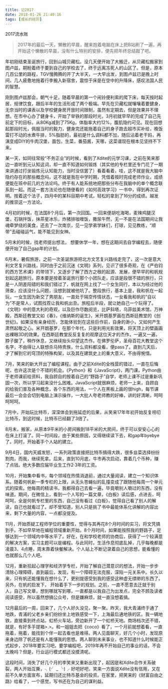 ```yaml
---
title: 记2017
date: 2018-01-26 21:40:16
tags: [成长的经历]
---
```


2017流水账
<!-- more -->

> 2017年的最后一天，懒散的早晨，醒来抱着电脑在床上把B站刷了一遍，再开始这个懒散的早晨，没有什么特别的安排，便先把年终总结敲了吧。

年初刚结束圣诞旅行，回到山城贝藏松。没几天便开始了大搬迁，从贝藏松搬家到图卢兹，期盼着终于要到自己的学校去了，终于远离冻死人的山区了。但是，原本几百公里的路程，TGV慢腾腾的开了大半天，一大早出发，到图卢兹已是晚上时间，几人疲惫地拖着行李搬入新宿舍，震惊于床是在空中的升降床，感叹法国人民的智慧。

刚到图卢兹那会，朝气十足，随着早晨的第一个闹铃便利索的爬下床，每天按时起居，规律饮食，跟后半年的生活形成了两个极端。早先在贝藏松就嚷嚷着要健身，无奈当时的课表以及学校健身房开放时间限制，虽然有定期去，但是效果并不理想。在市中心办了健身卡，开始了举铁的那段时光，3月初就早早的完成了自己先前定下的目标，从80Kg减到了75Kg，体脂率大约12%，腹肌隐约可见。现在回想起那段时光，佩服当时的毅力，健身完还能拖着自己的身子跑去超市买补给，晚饭雷打不动的水煮牛排，5%脂肪的，最初是什么调料都不加，随后沾着老干妈，再演变成DIY的牛肉汉堡，面包，生菜，番茄酱，天哪，这菜谱现在根本见坚持不下来。

某一天，如同往常般“不务正业”的时候，看到了Xdite的元学习课，之前在笑来那边一直听到元认知这词，却一直不知道如何锻炼（其实他的专栏里还专门花了一期来讲通过打坐锻炼元认知能力，当时没信罢了）看着看着，哇，这不就是我大脑中隐约存在的那些概念吗，这不就是我在中学时期，凭借着按时完成老师作业，成绩便能在班中前几的方法论吗。终于有人能系统地把那些分布在我脑中的单个概念联系到一起。而这一套方法论也在随便看的《如何高效学习》一书中，得到再次证明。按着这个法子，四月中的某科目期中考试，轻松的拿到了16分的成绩。越发的推崇这一方法论。

4月初的时候，在法国8个月后，第一次回国。一回来便胡吃海喝，麦辣鸡腿汉堡，石锅拌饭，抹茶星冰乐，炸猪排咖喱饭，撒尿牛然，无一不是在法国期间让我魂牵梦绕的美食，还去了一次南京，见一见学弟学妹们，打球，见见教练，“顺带”去碰碰运气，能不能见到女神。

5月末的时候，找老师提出想法， 想要休学一年，想在这期间去自学编程去，随便便开始了自己gap年的计划。

6月末，暑假旅游，之前一次圣诞旅游把北方文艺复兴路线走完了，这一次是意大利文艺复兴路线，同时由于之前沉迷《文明》系列，见识了很多奇观，在《严伯钧的西方艺术课》的带领下，又逐步了解了西方之根的起源、发展，便早早的和帆规划起这趟旅行。原本要是按着圣诞旅行那个小团队走，应该是段很不错的旅行，只是一人阴差阳错的和我们错过了，帆就在网上找了一个女生同行，本以为经过他的筛查，应该没什么问题，没想到就被他坑了。整段旅行，基本上是，我和帆在一起玩，一女生因为新交了男朋友，一直处于隔空传情状态，一女看我和帆的“自以为”不是常人，试图找茬让我和帆出丑。旅程后半段，就让她自己一个玩得了。
《文明》中的意大利的奇观，以及巨作尽数阅览，比萨斜塔，乌菲兹美术馆，万神殿，西斯廷教堂又如《春》，《维纳斯的诞生》，米开朗基罗画在西斯廷教堂的《创世纪》。如果没有亲身经历，怎能体验到在这些巨作前，自身的渺小，又如何产生肃然起敬之心。米开朗基罗，在那个年代，只是利用光影效果，将天顶上的壁画画出裸眼3D的效果。在西斯廷教堂反反复复的观摩这位天才的杰作，一遍又一遍，脖子酸了，稍作休息，又继续抬头仰望这杰作。在佛罗伦萨，圣母百花大教堂这个名字，不由得让人联想杀马特贵族，什么资料都没看，便pass了。直到几天后，才了解到它的穹顶的特殊构架，以及其在建筑史上的重大意义，不由得惋惜。

7月，笑来的新大开出了编程课程。由于之前Xdite的全栈营的错过，一直在后悔呢，也许这次是个不错的机会。《Python》和《JavaScript》，两门课，Python由于老师课前给资料，我自顾自的按着自己的“野路子”自学，老师上课不过是重新巩固一次，所以学习起来没什么困难。JavaScript就很麻烦，老师一上来，自顾自的给我们普及各种概念，各个东西的用法，一个人在黑板上画的很high，每节课最后一会会会切到电脑上演示操作，一大批人夸老师教的好棒，讲的好清晰，呵呵呵呵呵。

7月中，开始玩比特币，深深体会到拖延症的后果，从笑来17年年初开始反复唠叨比特币，到这时候，比特币已经翻了3倍了。

8月末，搬家，从原本9平米的小房间搬到18平米的大房间，终于可以安安心心的在床上打滚了。同一时间段，由于某些原因，又得继续读下去，和gap年byebye了。同时，开始着手个人站的建立。

9月4日，国内天威发怒，一系列政策直接把比特币搞得大跌，很多韭菜选择纷纷割肉，而我，继续死拿。后来，直到10月底，牛市再次启动，靠着几个币种，赚了点钱。绝大多数应届毕业生工作2·3年的工资。

10月，开始集中看书，每个领域在热情消退前，通过大量阅读，建立一个知识体系。随着何帆新一季专栏的上限，从无头苍蝇似的乱撞变成了跟随他每周一个单元式的探索。他每周的精读书，我都得自己去看一遍，毕竟嚼别人嚼过的东西，没有味道。期间，在微信上，看到一个人写的一篇文章，《白板》读后感，点进去，呵呵呵，全是何帆专栏里的东西，自己没有看过《白板》，觉得自己看了别人的解读，自己也就看过了。却不曾知道，别人只是挑了书中最能体系化讲解的内容出来，剩下大量的内容，一点都没提及。

11月，开始质疑工程师学位的重要性，觉得与其再花8个月时间的实习，将文凭搞到手。不如早早地在编程领域重新开始，8个月时间，如果能按照我的野路子，足够达到一个领域内中等水平了。好在，在和学校老师的协商后，获得了一个较满意的解决方案，实习主题可以是编程。与此同时，生活作息彻底乱掉，几乎每晚都是凌晨3、4点睡，周末靠着快餐解决。个人站上不断记录着自己的思想，能看懂的也就那么几个人吧。

12月，重新拾起心理学和经济学专栏，开始了解自己潜意识的想法，开始一步步清除心理障碍，直到最后，发现，有一个障碍无法克服，深陷一元关系中。长久以来，只有帆还能懂我在想什么了，更别提感受到我的感受这种虚无缥缈的东西了。另外，在帆的启发下， 开始着手下一步的规划。之前，一直不愿意去迁就于别人，自己写文章，想到哪就写到哪，一直都是以我自己为出发点，完全不顾及读者阅读感受，所以虽然想搞公众号，但是嫌麻烦，就一直没想着搞。


12月最后的一周，回来了，几个人好久没见，聚一聚。昨天，我大青浦终于通了地跌，青浦的父老乡亲们纷纷坐上地铁感受一下，上海最后通地铁的区。我一辆地铁，直接乘到终点站，虹桥火车站，旁边新开了一个虹桥天地。商场档次还不错，就是，有好多手提箱>.>。和一姐姐去把《coco》看了，一个月前就想着看，一直拖着，拖着，能找到个伴一起去看也是难得。两人见面聊天，好几个小时，发现原来身边除了帆还是有人能懂我的思想。两人聊到未来事业，也不知道什么时候能正式起步，2018年要实习吧，要学编程吧，2019年再不开始自己的事业的话，不会太晚吗？但是，行业运行模式都还没摸清呢。

这段时间，消失了好几个月的李笑来又重新出现了，起因是和Xdite合作关系破裂，两人开始互撕，╮(╯ _ ╰)╭ 好吧好吧，笑来一方面说Xdite没有信用，又在前不久单方面宣布，延期归还比特币基金的投资。在家里，把笑来的《财富自由之路》给看了，一个感觉，写书还在为自己的谋利益。
